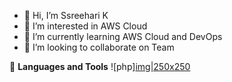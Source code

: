 - 👋 Hi, I’m Ssreehari K
- 👀 I’m interested in AWS Cloud
- 🌱 I’m currently learning AWS Cloud and DevOps
- 💞️ I’m looking to collaborate on Team


 :handbag: **Languages and Tools**
![php][img|250x250](https://user-images.githubusercontent.com/25181517/183570228-6a040b9f-3ddf-47a2-a201-743121dac664.png)






<!---
sreeharik2024/sreeharik2024 is a ✨ special ✨ repository because its `README.md` (this file) appears on your GitHub profile.
You can click the Preview link to take a look at your changes.
--->
